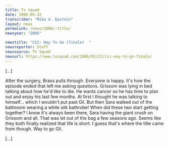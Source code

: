 ```yaml
---
title: Tv squad
date: 2006-05-22
transcriber: "Mika A. Epstein"
layout: news
permalink: /news/2006/:title/
newsyear: "2006"

newstitle: "CSI: Way To Go (finale)  "
newsreporter: Staff
newssource: TV Squad
newsurl: https://www.tvsquad.com/2006/05/22/csi-way-to-go-finale/
---
```


[...]

After the surgery, Brass pulls through. Everyone is happy. It's how the episode ended that left me asking questions. Grissom was lying in bed talking about how he'd like to die. He wants cancer so he has time to plan out and enjoy his last few months. At first I thought he was talking to himself... which I wouldn't put past Gil. But then Sara walked out of the bathroom wearing a white silk bathrobe! When did these two start getting together? I know it's always been there, Sara having the giant crush on Grissom and all. That was let out of the bag a few seasons ago. Seems like they both finally realized that life is short. I guess that's where the title came from though. Way to go Gil.

[...]
